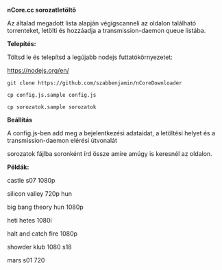 **nCore.cc sorozatletöltő**

Az általad megadott lista alapján végigscanneli az oldalon található torrenteket, letölti és hozzáadja a transmission-daemon queue listába.

**Telepítés:**

Töltsd le és telepítsd a legújabb nodejs futtatókörnyezetet:

https://nodejs.org/en/

`git clone https://github.com/szabbenjamin/nCoreDownloader`

`cp config.js.sample config.js`

`cp sorozatok.sample sorozatok`


**Beállítás**

A config.js-ben add meg a bejelentkezési adataidat, a letöltési helyet és a transmission-daemon elérési útvonalát

sorozatok fájlba soronként írd össze amire amúgy is keresnél az oldalon.

**Példák:**

castle s07 1080p

silicon valley 720p hun

big bang theory hun 1080p

heti hetes 1080i

halt and catch fire 1080p

showder klub 1080 s18

mars s01 720